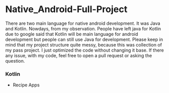 # Native_Android-Full-Project
There are two main language for native android development. It was Java and Kotlin. Nowdays, from my observation. People have left java for Kotlin due to google said that Kotlin will be main language for android development but people can still use Java for development. Please keep in mind that my project structure quite messy, because this was collection of my pass project. I just optimized the code without changing it base. If there any issue, with my code, feel free to open a pull request or asking the question.

### Kotlin
- Recipe Apps
